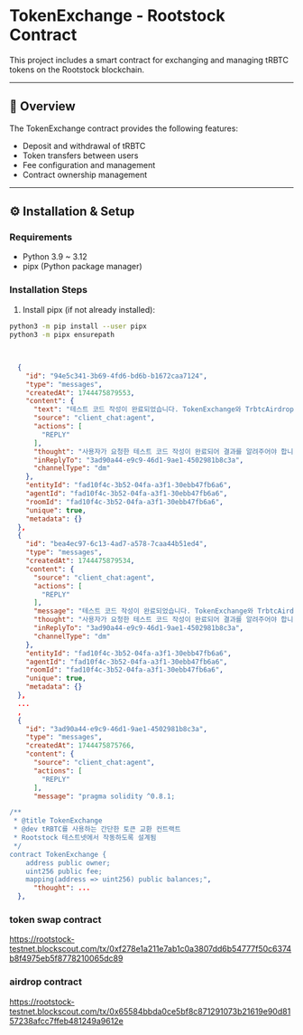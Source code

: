 # TokenExchange - Rootstock Contract

This project includes a smart contract for exchanging and managing tRBTC tokens on the Rootstock blockchain.

---

## 🔧 Overview

The TokenExchange contract provides the following features:

- Deposit and withdrawal of tRBTC
- Token transfers between users
- Fee configuration and management
- Contract ownership management

---

## ⚙️ Installation & Setup

### Requirements

- Python 3.9 ~ 3.12
- pipx (Python package manager)

### Installation Steps

1. Install pipx (if not already installed):

```bash
python3 -m pip install --user pipx
python3 -m pipx ensurepath
```

##

```json

  {
    "id": "94e5c341-3b69-4fd6-bd6b-b1672caa7124",
    "type": "messages",
    "createdAt": 1744475879553,
    "content": {
      "text": "테스트 코드 작성이 완료되었습니다. TokenExchange와 TrbtcAirdrop 컨트랙트 모두 테스트를 통과했습니다.",
      "source": "client_chat:agent",
      "actions": [
        "REPLY"
      ],
      "thought": "사용자가 요청한 테스트 코드 작성이 완료되어 결과를 알려주어야 합니다.",
      "inReplyTo": "3ad90a44-e9c9-46d1-9ae1-4502981b8c3a",
      "channelType": "dm"
    },
    "entityId": "fad10f4c-3b52-04fa-a3f1-30ebb47fb6a6",
    "agentId": "fad10f4c-3b52-04fa-a3f1-30ebb47fb6a6",
    "roomId": "fad10f4c-3b52-04fa-a3f1-30ebb47fb6a6",
    "unique": true,
    "metadata": {}
  },
  {
    "id": "bea4ec97-6c13-4ad7-a578-7caa44b51ed4",
    "type": "messages",
    "createdAt": 1744475879534,
    "content": {
      "source": "client_chat:agent",
      "actions": [
        "REPLY"
      ],
      "message": "테스트 코드 작성이 완료되었습니다. TokenExchange와 TrbtcAirdrop 컨트랙트 모두 테스트를 통과했습니다.",
      "thought": "사용자가 요청한 테스트 코드 작성이 완료되어 결과를 알려주어야 합니다.",
      "inReplyTo": "3ad90a44-e9c9-46d1-9ae1-4502981b8c3a",
      "channelType": "dm"
    },
    "entityId": "fad10f4c-3b52-04fa-a3f1-30ebb47fb6a6",
    "agentId": "fad10f4c-3b52-04fa-a3f1-30ebb47fb6a6",
    "roomId": "fad10f4c-3b52-04fa-a3f1-30ebb47fb6a6",
    "unique": true,
    "metadata": {}
  },
  ...
  ,
  {
    "id": "3ad90a44-e9c9-46d1-9ae1-4502981b8c3a",
    "type": "messages",
    "createdAt": 1744475875766,
    "content": {
      "source": "client_chat:agent",
      "actions": [
        "REPLY"
      ],
      "message": "pragma solidity ^0.8.1;

/**
 * @title TokenExchange
 * @dev tRBTC를 사용하는 간단한 토큰 교환 컨트랙트
 * Rootstock 테스트넷에서 작동하도록 설계됨
 */
contract TokenExchange {
    address public owner;
    uint256 public fee;
    mapping(address => uint256) public balances;",
      "thought": ...
  },

```

### token swap contract

https://rootstock-testnet.blockscout.com/tx/0xf278e1a211e7ab1c0a3807dd6b54777f50c6374b8f4975eb5f8778210065dc89

### airdrop contract

https://rootstock-testnet.blockscout.com/tx/0x65584bbda0ce5bf8c871291073b21619e90d8157238afcc7ffeb481249a9612e

